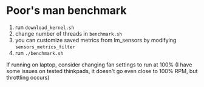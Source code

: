 # Poor's man benchmark

1. run `download_kernel.sh`
2. change number of threads in `benchmark.sh`
3. you can customize saved metrics from lm_sensors by modifying `sensors_metrics_filter`
4. run `./benchmark.sh`

If running on laptop, consider changing fan settings to run at 100% (I have some issues on tested thinkpads, it doesn't go even close to 100% RPM, but throttling occurs)
